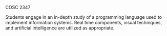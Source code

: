 COSC 2347

Students engage in an in-depth study of a programming language used to implement information systems.
Real time components, visual techniques, and artificial intelligence are utilized as appropriate.
